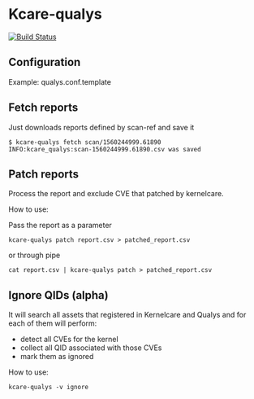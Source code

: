 # Kcare-qualys

[![Build Status](https://travis-ci.org/cloudlinux/kcare-qualys.svg?branch=master)](https://travis-ci.org/cloudlinux/kcare-qualys)

## Configuration

Example: qualys.conf.template

## Fetch reports

Just downloads reports defined by scan-ref and save it

    $ kcare-qualys fetch scan/1560244999.61890
    INFO:kcare_qualys:scan-1560244999.61890.csv was saved

## Patch reports

Process the report and exclude CVE that patched by kernelcare.

How to use:

Pass the report as a parameter

    kcare-qualys patch report.csv > patched_report.csv

or through pipe

    cat report.csv | kcare-qualys patch > patched_report.csv

## Ignore QIDs (alpha)

It will search all assets that registered in Kernelcare and Qualys and for each of them will perform:
 - detect all CVEs for the kernel
 - collect all QID associated with those CVEs
 - mark them as ignored

How to use:

    kcare-qualys -v ignore
